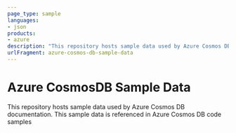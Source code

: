 ```yaml
---
page_type: sample
languages:
- json
products:
- azure
description: "This repository hosts sample data used by Azure Cosmos DB documentation."
urlFragment: azure-cosmos-db-sample-data
---
```


# Azure CosmosDB Sample Data

This repository hosts sample data used by Azure Cosmos DB documentation. This sample data is referenced in Azure Cosmos DB code samples


